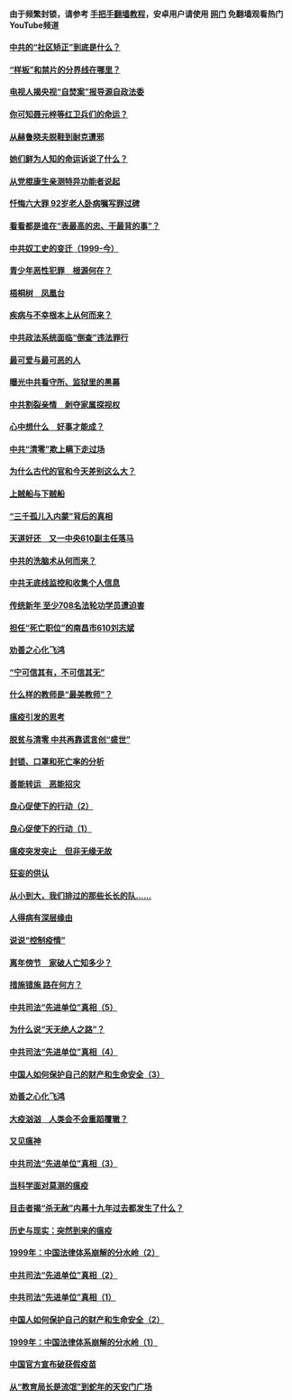 #### 由于频繁封锁，请参考 [手把手翻墙教程](https://github.com/gfw-breaker/guides/wiki/)，安卓用户请使用 [网门](https://github.com/gfw-breaker/nogfw/blob/master/dl.md?t=04072101) 免翻墙观看热门YouTube频道 

#### [中共的“社区矫正”到底是什么？](../pages/19/422870.md?t=04072101) 

#### [“样板”和禁片的分界线在哪里？](../pages/19/422704.md?t=04072101) 

#### [电视人揭央视“自焚案”报导源自政法委](../pages/19/422770.md?t=04072101) 

#### [你可知聂元梓等红卫兵们的命运？](../pages/19/422848.md?t=04072101) 

#### [从赫鲁晓夫脱鞋到耐克遭邪](../pages/19/422826.md?t=04072101) 

#### [她们鲜为人知的命运诉说了什么？](../pages/19/422754.md?t=04072101) 

#### [从党棍康生亲测特异功能者说起](../pages/19/422657.md?t=04072101) 

#### [忏悔六大罪 92岁老人卧病嘱写罪过碑](../pages/19/422750.md?t=04072101) 

#### [看看都是谁在“表最高的忠、干最背的事”？](../pages/19/422703.md?t=04072101) 

#### [中共奴工史的变迁（1999-今）](../pages/19/422656.md?t=04072101) 

#### [青少年恶性犯罪　根源何在？](../pages/19/422449.md?t=04072101) 

#### [梧桐树　凤凰台](../pages/19/422442.md?t=04072101) 

#### [疾病与不幸根本上从何而来？](../pages/19/422438.md?t=04072101) 

#### [中共政法系统面临“倒查”违法罪行](../pages/19/422497.md?t=04072101) 

#### [最可爱与最可恶的人](../pages/19/422448.md?t=04072101) 

#### [曝光中共看守所、监狱里的黑幕](../pages/19/422390.md?t=04072101) 

#### [中共割裂亲情　剥夺家属探视权](../pages/19/422364.md?t=04072101) 

#### [心中想什么　好事才能成？](../pages/19/422318.md?t=04072101) 

#### [中共“清零”欺上瞒下走过场](../pages/19/422306.md?t=04072101) 

#### [为什么古代的官和今天差别这么大？](../pages/19/422228.md?t=04072101) 

#### [上贼船与下贼船](../pages/19/422276.md?t=04072101) 

#### [“三千孤儿入内蒙”背后的真相](../pages/19/422229.md?t=04072101) 

#### [天道好还　又一中央610副主任落马](../pages/19/422155.md?t=04072101) 

#### [中共的洗脑术从何而来？](../pages/19/422154.md?t=04072101) 

#### [中共无底线监控和收集个人信息](../pages/19/422039.md?t=04072101) 

#### [传统新年 至少708名法轮功学员遭迫害](../pages/19/421946.md?t=04072101) 

#### [担任“死亡职位”的南昌市610刘志斌](../pages/19/421957.md?t=04072101) 

#### [劝善之心化飞鸿](../pages/19/421164.md?t=04072101) 

#### [“宁可信其有，不可信其无”](../pages/19/421691.md?t=04072101) 

#### [什么样的教师是“最美教师”？](../pages/19/421755.md?t=04072101) 

#### [瘟疫引发的思考](../pages/19/421594.md?t=04072101) 

#### [脱贫与清零 中共再靠谎言创“盛世”](../pages/19/421590.md?t=04072101) 

#### [封锁、口罩和死亡率的分析](../pages/19/421495.md?t=04072101) 

#### [善能转运　恶能招灾](../pages/19/421334.md?t=04072101) 

#### [良心促使下的行动（2）](../pages/19/421361.md?t=04072101) 

#### [良心促使下的行动（1）](../pages/19/421302.md?t=04072101) 

#### [瘟疫突发突止　但非无缘无故](../pages/19/421281.md?t=04072101) 

#### [狂妄的供认](../pages/19/421199.md?t=04072101) 

#### [从小到大，我们排过的那些长长的队……](../pages/19/421243.md?t=04072101) 

#### [人得病有深层缘由](../pages/19/420864.md?t=04072101) 

#### [说说“控制疫情”](../pages/19/420831.md?t=04072101) 

#### [离年傍节　家破人亡知多少？](../pages/19/420563.md?t=04072101) 

#### [措施错施  路在何方？](../pages/19/420076.md?t=04072101) 

#### [中共司法“先进单位”真相（5）](../pages/19/419453.md?t=04072101) 

#### [为什么说“天无绝人之路”？](../pages/19/419618.md?t=04072101) 

#### [中共司法“先进单位”真相（4）](../pages/19/419452.md?t=04072101) 

#### [中国人如何保护自己的财产和生命安全（3）](../pages/19/419405.md?t=04072101) 

#### [劝善之心化飞鸿](../pages/19/418758.md?t=04072101) 

#### [大疫汹汹　人类会不会重蹈覆辙？](../pages/19/419691.md?t=04072101) 

#### [又见瘟神](../pages/19/419225.md?t=04072101) 

#### [中共司法“先进单位”真相（3）](../pages/19/419451.md?t=04072101) 

#### [当科学面对莫测的瘟疫](../pages/19/419625.md?t=04072101) 

#### [目击者揭“杀无赦”内幕十九年过去都发生了什么？](../pages/19/419617.md?t=04072101) 

#### [历史与现实：突然到来的瘟疫](../pages/19/419619.md?t=04072101) 

#### [1999年：中国法律体系崩解的分水岭（2）](../pages/19/419455.md?t=04072101) 

#### [中共司法“先进单位”真相（2）](../pages/19/419450.md?t=04072101) 

#### [中共司法“先进单位”真相（1）](../pages/19/419449.md?t=04072101) 

#### [中国人如何保护自己的财产和生命安全（2）](../pages/19/419404.md?t=04072101) 

#### [1999年：中国法律体系崩解的分水岭（1）](../pages/19/419454.md?t=04072101) 

#### [中国官方宣布破获假疫苗](../pages/19/419504.md?t=04072101) 

#### [从“教育局长是流氓”到蛇年的天安门广场](../pages/19/419470.md?t=04072101) 

